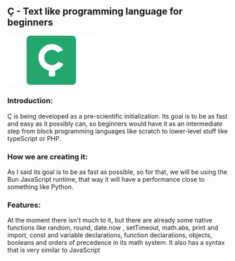 ## Ç - Text like programming language for beginners

<img src="./profile/logo.webp" alt="Descrição da imagem" width="200px">

### Introduction:
Ç is being developed as a pre-scientific initialization. Its goal is to be as fast and easy as it possibly can, so beginners would have it as an intermediate step from block programming languages like scratch to lower-level stuff like typeScript or PHP.

### How we are creating it:
As I said its goal is to be as fast as possible, so for that, we will be using the Bun JavaScript runtime, that way it will have a performance close to something like Python.

### Features:
At the moment there isn't much to it, but there are already some native functions like random, round, date.now , setTimeout, math.abs, print and import, const and variable declarations, function declarations, objects, booleans and orders of precedence in its math system. It also has a syntax that is very similar to JavaScript 
